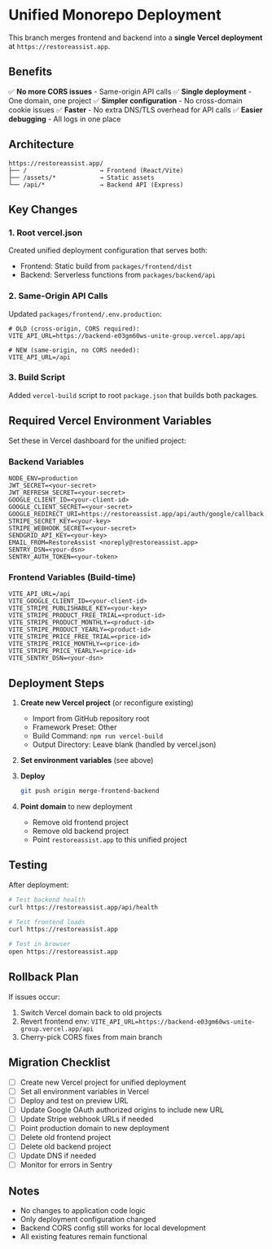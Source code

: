 # Unified Monorepo Deployment

This branch merges frontend and backend into a **single Vercel deployment** at `https://restoreassist.app`.

## Benefits

✅ **No more CORS issues** - Same-origin API calls
✅ **Single deployment** - One domain, one project
✅ **Simpler configuration** - No cross-domain cookie issues
✅ **Faster** - No extra DNS/TLS overhead for API calls
✅ **Easier debugging** - All logs in one place

## Architecture

```
https://restoreassist.app/
├── /                    → Frontend (React/Vite)
├── /assets/*            → Static assets
└── /api/*               → Backend API (Express)
```

## Key Changes

### 1. Root vercel.json
Created unified deployment configuration that serves both:
- Frontend: Static build from `packages/frontend/dist`
- Backend: Serverless functions from `packages/backend/api`

### 2. Same-Origin API Calls
Updated `packages/frontend/.env.production`:
```env
# OLD (cross-origin, CORS required):
VITE_API_URL=https://backend-e03gm60ws-unite-group.vercel.app/api

# NEW (same-origin, no CORS needed):
VITE_API_URL=/api
```

### 3. Build Script
Added `vercel-build` script to root `package.json` that builds both packages.

## Required Vercel Environment Variables

Set these in Vercel dashboard for the unified project:

### Backend Variables
```
NODE_ENV=production
JWT_SECRET=<your-secret>
JWT_REFRESH_SECRET=<your-secret>
GOOGLE_CLIENT_ID=<your-client-id>
GOOGLE_CLIENT_SECRET=<your-secret>
GOOGLE_REDIRECT_URI=https://restoreassist.app/api/auth/google/callback
STRIPE_SECRET_KEY=<your-key>
STRIPE_WEBHOOK_SECRET=<your-secret>
SENDGRID_API_KEY=<your-key>
EMAIL_FROM=RestoreAssist <noreply@restoreassist.app>
SENTRY_DSN=<your-dsn>
SENTRY_AUTH_TOKEN=<your-token>
```

### Frontend Variables (Build-time)
```
VITE_API_URL=/api
VITE_GOOGLE_CLIENT_ID=<your-client-id>
VITE_STRIPE_PUBLISHABLE_KEY=<your-key>
VITE_STRIPE_PRODUCT_FREE_TRIAL=<product-id>
VITE_STRIPE_PRODUCT_MONTHLY=<product-id>
VITE_STRIPE_PRODUCT_YEARLY=<product-id>
VITE_STRIPE_PRICE_FREE_TRIAL=<price-id>
VITE_STRIPE_PRICE_MONTHLY=<price-id>
VITE_STRIPE_PRICE_YEARLY=<price-id>
VITE_SENTRY_DSN=<your-dsn>
```

## Deployment Steps

1. **Create new Vercel project** (or reconfigure existing)
   - Import from GitHub repository root
   - Framework Preset: Other
   - Build Command: `npm run vercel-build`
   - Output Directory: Leave blank (handled by vercel.json)

2. **Set environment variables** (see above)

3. **Deploy**
   ```bash
   git push origin merge-frontend-backend
   ```

4. **Point domain** to new deployment
   - Remove old frontend project
   - Remove old backend project
   - Point `restoreassist.app` to this unified project

## Testing

After deployment:

```bash
# Test backend health
curl https://restoreassist.app/api/health

# Test frontend loads
curl https://restoreassist.app

# Test in browser
open https://restoreassist.app
```

## Rollback Plan

If issues occur:
1. Switch Vercel domain back to old projects
2. Revert frontend env: `VITE_API_URL=https://backend-e03gm60ws-unite-group.vercel.app/api`
3. Cherry-pick CORS fixes from main branch

## Migration Checklist

- [ ] Create new Vercel project for unified deployment
- [ ] Set all environment variables in Vercel
- [ ] Deploy and test on preview URL
- [ ] Update Google OAuth authorized origins to include new URL
- [ ] Update Stripe webhook URLs if needed
- [ ] Point production domain to new deployment
- [ ] Delete old frontend project
- [ ] Delete old backend project
- [ ] Update DNS if needed
- [ ] Monitor for errors in Sentry

## Notes

- No changes to application code logic
- Only deployment configuration changed
- Backend CORS config still works for local development
- All existing features remain functional
